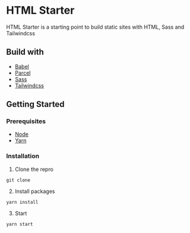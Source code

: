 # HTML Starter

HTML Starter is a starting point to build static sites with HTML, Sass and Tailwindcss

## Build with
- [Babel](https://babeljs.io/)
- [Parcel](https://parceljs.org/)
- [Sass](https://sass-lang.com/)
- [Tailwindcss](tailwindcss.com/)

## Getting Started

### Prerequisites
- [Node](https://nodejs.org/en/)
- [Yarn](https://yarnpkg.com/)
  
### Installation
1. Clone the repro
```shell
git clone 
```

2. Install packages
```shell
yarn install
```

3. Start
```shell
yarn start
```